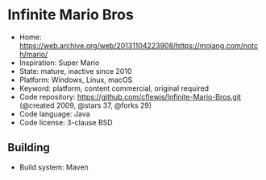 # Infinite Mario Bros

- Home: https://web.archive.org/web/20131104223908/https://mojang.com/notch/mario/
- Inspiration: Super Mario
- State: mature, inactive since 2010
- Platform: Windows, Linux, macOS
- Keyword: platform, content commercial, original required
- Code repository: https://github.com/cflewis/Infinite-Mario-Bros.git (@created 2009, @stars 37, @forks 29)
- Code language: Java
- Code license: 3-clause BSD

## Building

- Build system: Maven
